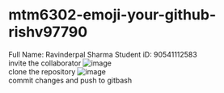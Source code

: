 # mtm6302-emoji-your-github-rishv97790
Full Name: Ravinderpal Sharma
Student iD: 90541112583 <br>
invite the collaborator
![image](https://github.com/rishv97790/mtm6302-emoji-your-github-rishv97790/assets/138967300/164e556e-eb82-4350-9d4a-9b36ab98a912) <br>
clone the repository 
![image](https://github.com/rishv97790/mtm6302-emoji-your-github-rishv97790/assets/138967300/657a882a-6748-412b-b11e-a8d1b336d39c) <br>
commit changes and push to gitbash



